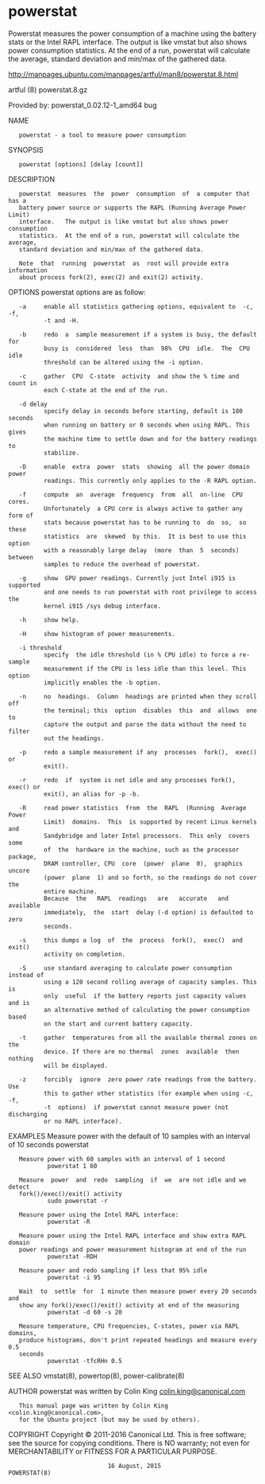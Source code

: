 # powerstat
Powerstat measures the power consumption of a machine using the battery stats or the Intel RAPL interface. The output is like vmstat but also shows power consumption statistics. At the end of a run, powerstat will calculate the average, standard deviation and min/max of the gathered data. 



http://manpages.ubuntu.com/manpages/artful/man8/powerstat.8.html


artful (8) powerstat.8.gz

Provided by: powerstat_0.02.12-1_amd64 bug

NAME

       powerstat - a tool to measure power consumption

SYNOPSIS

       powerstat [options] [delay [count]]

DESCRIPTION

       powerstat  measures  the  power  consumption  of  a computer that has a
       battery power source or supports the RAPL (Running Average Power Limit)
       interface.   The output is like vmstat but also shows power consumption
       statistics.  At the end of a run, powerstat will calculate the average,
       standard deviation and min/max of the gathered data.

       Note  that  running  powerstat  as  root will provide extra information
       about process fork(2), exec(2) and exit(2) activity.

OPTIONS
       powerstat options are as follow:

       -a     enable all statistics gathering options, equivalent to  -c,  -f,
              -t and -H.

       -b     redo  a  sample measurement if a system is busy, the default for
              busy is  considered  less  than  98%  CPU  idle.  The  CPU  idle
              threshold can be altered using the -i option.

       -c     gather  CPU  C-state  activity  and show the % time and count in
              each C-state at the end of the run.

       -d delay
              specify delay in seconds before starting, default is 180 seconds
              when running on battery or 0 seconds when using RAPL. This gives
              the machine time to settle down and for the battery readings  to
              stabilize.

       -D     enable  extra  power  stats  showing  all the power domain power
              readings. This currently only applies to the -R RAPL option.

       -f     compute  an  average  frequency  from  all  on-line  CPU  cores.
              Unfortunately  a CPU core is always active to gather any form of
              stats because powerstat has to be running to  do  so,  so  these
              statistics  are  skewed  by this.  It is best to use this option
              with a reasonably large delay  (more  than  5  seconds)  between
              samples to reduce the overhead of powerstat.

       -g     show  GPU power readings. Currently just Intel i915 is supported
              and one needs to run powerstat with root privilege to access the
              kernel i915 /sys debug interface.

       -h     show help.

       -H     show histogram of power measurements.

       -i threshold
              specify  the idle threshold (in % CPU idle) to force a re-sample
              measurement if the CPU is less idle than this level. This option
              implicitly enables the -b option.

       -n     no  headings.  Column  headings are printed when they scroll off
              the terminal; this  option  disables  this  and  allows  one  to
              capture the output and parse the data without the need to filter
              out the headings.

       -p     redo a sample measurement if any  processes  fork(),  exec()  or
              exit().

       -r     redo  if  system is not idle and any processes fork(), exec() or
              exit(), an alias for -p -b.

       -R     read power statistics  from  the  RAPL  (Running  Average  Power
              Limit)  domains.  This  is supported by recent Linux kernels and
              Sandybridge and later Intel processors.  This only  covers  some
              of  the  hardware in the machine, such as the processor package,
              DRAM controller, CPU  core  (power  plane  0),  graphics  uncore
              (power  plane  1) and so forth, so the readings do not cover the
              entire machine.
              Because  the   RAPL  readings   are   accurate   and   available
              immediately,  the  start  delay (-d option) is defaulted to zero
              seconds.

       -s     this dumps a log  of  the  process  fork(),  exec()  and  exit()
              activity on completion.

       -S     use standard averaging to calculate power consumption instead of
              using a 120 second rolling average of capacity samples. This  is
              only  useful  if the battery reports just capacity values and is
              an alternative method of calculating the power consumption based
              on the start and current battery capacity.

       -t     gather  temperatures from all the available thermal zones on the
              device. If there are no thermal  zones  available  then  nothing
              will be displayed.

       -z     forcibly  ignore  zero power rate readings from the battery. Use
              this to gather other statistics (for example when using -c,  -f,
              -t  options)  if powerstat cannot measure power (not discharging
              or no RAPL interface).

EXAMPLES
       Measure power with the default of 10 samples with  an  interval  of  10
       seconds
               powerstat

       Measure power with 60 samples with an interval of 1 second
               powerstat 1 60

       Measure  power  and  redo  sampling  if  we  are not idle and we detect
       fork()/exec()/exit() activity
               sudo powerstat -r

       Measure power using the Intel RAPL interface:
               powerstat -R

       Measure power using the Intel RAPL interface and show extra RAPL domain
       power readings and power measurement histogram at end of the run
               powerstat -RDH

       Measure power and redo sampling if less that 95% idle
               powerstat -i 95

       Wait  to  settle  for  1 minute then measure power every 20 seconds and
       show any fork()/exec()/exit() activity at end of the measuring
               powerstat -d 60 -s 20

       Measure temperature, CPU frequencies, C-states, power via RAPL domains,
       produce histograms, don't print repeated headings and measure every 0.5
       seconds
               powerstat -tfcRHn 0.5

SEE ALSO
       vmstat(8), powertop(8), power-calibrate(8)

AUTHOR
       powerstat was written by Colin King <colin.king@canonical.com>

       This manual page was written by Colin King  <colin.king@canonical.com>,
       for the Ubuntu project (but may be used by others).

COPYRIGHT
       Copyright © 2011-2016 Canonical Ltd.
       This is free software; see the source for copying conditions.  There is
       NO warranty; not even for MERCHANTABILITY or FITNESS FOR  A  PARTICULAR
       PURPOSE.

                                16 August, 2015                   POWERSTAT(8)
